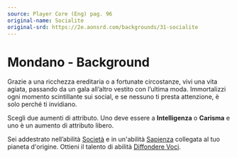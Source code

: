 ```yaml
---
source: Player Core (Eng) pag. 96
original-name: Socialite
original-srd: https://2e.aonsrd.com/backgrounds/31-socialite
---
```


# Mondano - Background

Grazie a una ricchezza ereditaria o a fortunate circostanze, vivi una vita
agiata, passando da un gala all’altro vestito con l’ultima moda. Immortalizzi
ogni momento scintillante sui social, e se nessuno ti presta attenzione, è solo
perché ti invidiano.

Scegli due aumenti di attributo. Uno deve essere a **Intelligenza** o
**Carisma** e uno è un aumento di attributo libero.

Sei addestrato nell’abilità [Società](/abilita/societa) e in un'abilità
[Sapienza](/abilita/sapienza) collegata al tuo pianeta d'origine. Ottieni il
talento di abilità [Diffondere Voci](/talenti/diffondere-voci).
